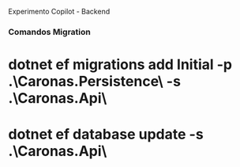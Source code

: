 Experimento Copilot - Backend

### Comandos Migration
# dotnet ef migrations add Initial -p .\Caronas.Persistence\ -s .\Caronas.Api\
# dotnet ef database update -s .\Caronas.Api\